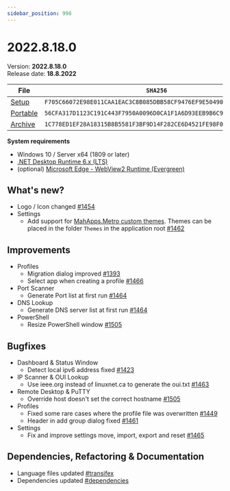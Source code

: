 ```yaml
---
sidebar_position: 998
---
```


# 2022.8.18.0

Version: **2022.8.18.0**<br />
Release date: **18.8.2022**

| File                                                                                                                             | `SHA256`                                                           |
| -------------------------------------------------------------------------------------------------------------------------------- | ------------------------------------------------------------------ |
| [Setup](https://github.com/BornToBeRoot/NETworkManager/releases/download/2022.8.18.0/NETworkManager_2022.8.18.0_Setup.exe)       | `F705C66072E98E011CAA1EAC3C8B085DBB58CF9476EF9E50490CE526522BA6AA` |
| [Portable](https://github.com/BornToBeRoot/NETworkManager/releases/download/2022.8.18.0/NETworkManager_2022.8.18.0_Portable.zip) | `56CFA317D1123C191C443F7950A0096D0CA1F1A6D93EEB9B6C9128EFF6C3EF07` |
| [Archive](https://github.com/BornToBeRoot/NETworkManager/releases/download/2022.8.18.0/NETworkManager_2022.8.18.0_Archive.zip)   | `1C778ED1EF28A18315B8B5581F3BF9D14F282CE6D4521FE98F0057DAE2AFC30A` |

**System requirements**

- Windows 10 / Server x64 (1809 or later)
- [.NET Desktop Runtime 6.x (LTS)](https://dotnet.microsoft.com/download/dotnet/6.0)
- (optional) [Microsoft Edge - WebView2 Runtime (Evergreen)](https://developer.microsoft.com/en-us/microsoft-edge/webview2/)

## What's new?

- Logo / Icon changed [#1454](https://github.com/BornToBeRoot/NETworkManager/pull/1454)
- Settings
  - Add support for [MahApps.Metro custom themes](https://mahapps.com/docs/themes/thememanager#creating-custom-themes). Themes can be placed in the folder `Themes` in the application root [#1462](https://github.com/BornToBeRoot/NETworkManager/pull/1462)

## Improvements

- Profiles
  - Migration dialog improved [#1393](https://github.com/BornToBeRoot/NETworkManager/pull/1393)
  - Select app when creating a profile [#1466](https://github.com/BornToBeRoot/NETworkManager/pull/1466)
- Port Scanner
  - Generate Port list at first run [#1464](https://github.com/BornToBeRoot/NETworkManager/pull/1464)
- DNS Lookup
  - Generate DNS server list at first run [#1464](https://github.com/BornToBeRoot/NETworkManager/pull/1464)
- PowerShell
  - Resize PowerShell window [#1505](https://github.com/BornToBeRoot/NETworkManager/pull/1505)

## Bugfixes

- Dashboard & Status Window
  - Detect local ipv6 address fixed [#1423](https://github.com/BornToBeRoot/NETworkManager/pull/1423)
- IP Scanner & OUI Lookup
  - Use ieee.org instead of linuxnet.ca to generate the oui.txt [#1463](https://github.com/BornToBeRoot/NETworkManager/pull/1463)
- Remote Desktop & PuTTY
  - Override host doesn't set the correct hostname [#1505](https://github.com/BornToBeRoot/NETworkManager/pull/1505)
- Profiles
  - Fixed some rare cases where the profile file was overwritten [#1449](https://github.com/BornToBeRoot/NETworkManager/pull/1449)
  - Header in add group dialog fixed [#1461](https://github.com/BornToBeRoot/NETworkManager/pull/1461)
- Settings
  - Fix and improve settings move, import, export and reset [#1465](https://github.com/BornToBeRoot/NETworkManager/pull/1465)

## Dependencies, Refactoring & Documentation

- Language files updated [#transifex](https://github.com/BornToBeRoot/NETworkManager/pulls?q=author%3Aapp%2Ftransifex-integration)
- Dependencies updated [#dependencies](https://github.com/BornToBeRoot/NETworkManager/pulls?q=author%3Aapp%2Fdependabot)

